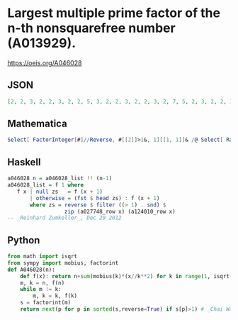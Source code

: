 # Largest multiple prime factor of the n\-th nonsquarefree number \(A013929\)\.
https://oeis.org/A046028
## JSON
```JSON
[2, 2, 3, 2, 2, 3, 2, 2, 5, 3, 2, 2, 3, 2, 2, 3, 2, 7, 5, 2, 3, 2, 2, 3, 2, 2, 3, 5, 2, 2, 3, 2, 2, 3, 2, 2, 7, 3, 5, 2, 3, 2, 2, 3, 2, 11, 2, 5, 3, 2, 2, 3, 2, 2, 3, 7, 2, 5, 2, 3, 2, 2, 3, 2, 2, 13, 3, 2, 5, 2, 3, 2, 2, 3, 2, 7, 3, 5, 2, 3, 2, 2, 3, 2, 2, 5, 2, 2, 3, 2, 2, 11, 3, 2, 7, 2, 5, 3, 2, 2, 3]
```
## Mathematica
```Mathematica
Select[ FactorInteger[#]//Reverse, #[[2]]>1&, 1][[1, 1]]& /@ Select[ Range[300], !SquareFreeQ[#]& ] (* _Jean-François Alcover_, Nov 06 2012 *)
```
## Haskell
```Haskell
a046028 n = a046028_list !! (n-1)
a046028_list = f 1 where
   f x | null zs   = f (x + 1)
       | otherwise = (fst $ head zs) : f (x + 1)
       where zs = reverse $ filter ((> 1) . snd) $
                  zip (a027748_row x) (a124010_row x)
-- _Reinhard Zumkeller_, Dec 29 2012
```
## Python
```Python
from math import isqrt
from sympy import mobius, factorint
def A046028(n):
    def f(x): return n+sum(mobius(k)*(x//k**2) for k in range(1, isqrt(x)+1))
    m, k = n, f(n)
    while m != k:
        m, k = k, f(k)
    s = factorint(m)
    return next(p for p in sorted(s,reverse=True) if s[p]>1) # _Chai Wah Wu_, Jul 22 2024
```
